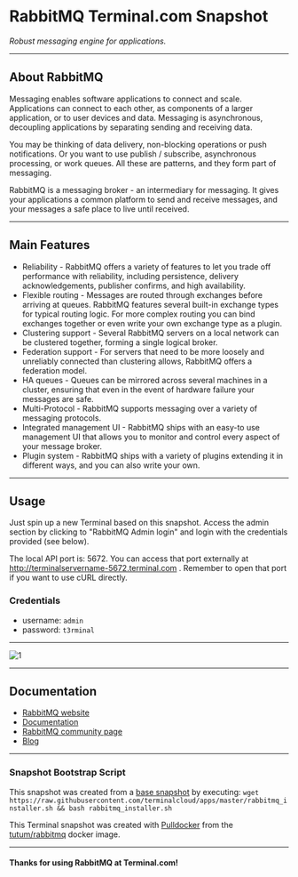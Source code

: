 # **RabbitMQ** Terminal.com Snapshot

*Robust messaging engine for applications.*

---

## About RabbitMQ

Messaging enables software applications to connect and scale. Applications can connect to each other, as components of a larger application, or to user devices and data. Messaging is asynchronous, decoupling applications by separating sending and receiving data.

You may be thinking of data delivery, non-blocking operations or push notifications. Or you want to use publish / subscribe, asynchronous processing, or work queues. All these are patterns, and they form part of messaging.

RabbitMQ is a messaging broker - an intermediary for messaging. It gives your applications a common platform to send and receive messages, and your messages a safe place to live until received.

---

## Main Features

- Reliability - RabbitMQ offers a variety of features to let you trade off performance with reliability, including persistence, delivery acknowledgements, publisher confirms, and high availability.
- Flexible routing - Messages are routed through exchanges before arriving at queues. RabbitMQ features several built-in exchange types for typical routing logic. For more complex routing you can bind exchanges together or even write your own exchange type as a plugin.
- Clustering support - Several RabbitMQ servers on a local network can be clustered together, forming a single logical broker.
- Federation support - For servers that need to be more loosely and unreliably connected than clustering allows, RabbitMQ offers a federation model.
- HA queues - Queues can be mirrored across several machines in a cluster, ensuring that even in the event of hardware failure your messages are safe.
- Multi-Protocol - RabbitMQ supports messaging over a variety of messaging protocols.
- Integrated management UI - RabbitMQ ships with an easy-to use management UI that allows you to monitor and control every aspect of your message broker.
- Plugin system - RabbitMQ ships with a variety of plugins extending it in different ways, and you can also write your own.

---

## Usage

Just spin up a new Terminal based on this snapshot. Access the admin section by clicking to "RabbitMQ Admin login" and login with the credentials provided (see below).

The local API port is: 5672. You can access that port externally at http://terminalservername-5672.terminal.com . Remember to open that port if you want to use cURL directly.


### Credentials

- username: `admin`
- password: `t3rminal`

---

![1](http://i.imgur.com/eI3JR4a.png)

---

## Documentation

- [RabbitMQ website](http://www.rabbitmq.com/)
- [Documentation](http://www.rabbitmq.com/documentation.html)
- [RabbitMQ community page](http://www.rabbitmq.com/community.html)
- [Blog](http://www.rabbitmq.com/blog/)

---

### Snapshot Bootstrap Script

This snapshot was created from a [base snapshot](https://www.terminal.com/tiny/FzpHiTXG1K) by executing:
`wget https://raw.githubusercontent.com/terminalcloud/apps/master/rabbitmq_installer.sh && bash rabbitmq_installer.sh`

This Terminal snapshot was created with [Pulldocker](http://blog.terminal.com/docker-without-containers-pulldocker/) from the [tutum/rabbitmq](https://registry.hub.docker.com/u/tutum/rabbitmq/) docker image.

---

#### Thanks for using RabbitMQ at Terminal.com!
